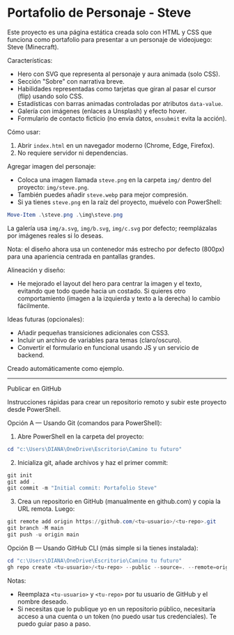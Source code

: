 # Portafolio de Personaje - Steve

Este proyecto es una página estática creada solo con HTML y CSS que funciona como portafolio para presentar a un personaje de videojuego: Steve (Minecraft).

Características:
- Hero con SVG que representa al personaje y aura animada (solo CSS).
- Sección "Sobre" con narrativa breve.
- Habilidades representadas como tarjetas que giran al pasar el cursor (flip) usando solo CSS.
- Estadísticas con barras animadas controladas por atributos `data-value`.
- Galería con imágenes (enlaces a Unsplash) y efecto hover.
- Formulario de contacto ficticio (no envía datos, `onsubmit` evita la acción).

Cómo usar:
1. Abrir `index.html` en un navegador moderno (Chrome, Edge, Firefox).
2. No requiere servidor ni dependencias.

Agregar imagen del personaje:
- Coloca una imagen llamada `steve.png` en la carpeta `img/` dentro del proyecto: `img/steve.png`.
- También puedes añadir `steve.webp` para mejor compresión.
- Si ya tienes `steve.png` en la raíz del proyecto, muévelo con PowerShell:

```powershell
Move-Item .\steve.png .\img\steve.png
```

La galería usa `img/a.svg`, `img/b.svg`, `img/c.svg` por defecto; reemplázalas por imágenes reales si lo deseas.

Nota: el diseño ahora usa un contenedor más estrecho por defecto (800px) para una apariencia centrada en pantallas grandes.

Alineación y diseño:
- He mejorado el layout del hero para centrar la imagen y el texto, evitando que todo quede hacia un costado. Si quieres otro comportamiento (imagen a la izquierda y texto a la derecha) lo cambio fácilmente.

Ideas futuras (opcionales):
- Añadir pequeñas transiciones adicionales con CSS3.
- Incluir un archivo de variables para temas (claro/oscuro).
- Convertir el formulario en funcional usando JS y un servicio de backend.

Creado automáticamente como ejemplo.

---

Publicar en GitHub

Instrucciones rápidas para crear un repositorio remoto y subir este proyecto desde PowerShell.

Opción A — Usando Git (comandos para PowerShell):

1. Abre PowerShell en la carpeta del proyecto:

```powershell
cd "c:\Users\DIANA\OneDrive\Escritorio\Camino tu futuro"
```

2. Inicializa git, añade archivos y haz el primer commit:

```powershell
git init
git add .
git commit -m "Initial commit: Portafolio Steve"
```

3. Crea un repositorio en GitHub (manualmente en github.com) y copia la URL remota. Luego:

```powershell
git remote add origin https://github.com/<tu-usuario>/<tu-repo>.git
git branch -M main
git push -u origin main
```

Opción B — Usando GitHub CLI (más simple si la tienes instalada):

```powershell
cd "c:\Users\DIANA\OneDrive\Escritorio\Camino tu futuro"
gh repo create <tu-usuario>/<tu-repo> --public --source=. --remote=origin --push
```

Notas:
- Reemplaza `<tu-usuario>` y `<tu-repo>` por tu usuario de GitHub y el nombre deseado.
- Si necesitas que lo publique yo en un repositorio público, necesitaría acceso a una cuenta o un token (no puedo usar tus credenciales). Te puedo guiar paso a paso.

